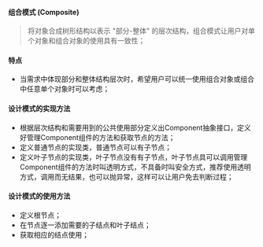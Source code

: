#### 组合模式 (Composite)

> 将对象合成树形结构以表示 "部分-整体" 的层次结构，组合模式让用户对单个对象和组合对象的使用具有一致性；

#### 特点

- 当需求中体现部分和整体结构层次时，希望用户可以统一使用组合对象或组合中任意单个对象时可以考虑；
 

#### 设计模式的实现方法

- 根据层次结构和需要用到的公共使用部分定义出Component抽象接口，定义好管理Component组件的方法和获取节点的方法；
- 定义普通节点的实现类，普通节点可以有子节点；
- 定义叶子节点的实现类，叶子节点没有有子节点，叶子节点具可以调用管理Component组件的方法时叫透明方式，不具备时叫安全方式，推荐使用透明方式，调用而无结果，也可以抛异常，这样可以让用户免去判断过程；

#### 设计模式的使用方法

- 定义根节点；
- 在节点逐一添加需要的子结点和叶子结点；
- 获取相应的结点使用；
